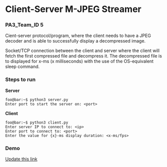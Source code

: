 # Client-Server M-JPEG Streamer

### PA3_Team_ID 5

Cient-server protocol/program, where the client needs to have a JPEG decoder and is able to successfully display a decompressed image.

Socket/TCP connection between the client and server where the client will fetch the first compressed file and decompress it. The decompressed file is to displayed for x-ms (x milliseconds) with the use of the OS-equivalent sleep command.

### Steps to run

**Server**
```console
foo@bar:~$ python3 server.py
Enter port to start the server on: <port>
```

**Client**
```console
foo@bar:~$ python3 client.py
Enter server IP to connect to: <ip>
Enter port to connect to: <port>
Enter the value for {x}-ms display duration: <x-ms/fps>
```

### Demo

[Update this link](youtube.com)